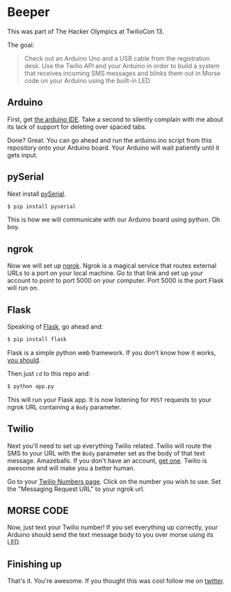 Beeper
=============

This was part of The Hacker Olympics at TwilioCon 13.

The goal:

> Check out an Arduino Uno and a USB cable from the registration desk.
Use the Twilio API and your Arduino in order to build a system that receives
incoming SMS messages and blinks them out in Morse code on your Arduino
using the built-in LED.

## Arduino

First, get [the arduino IDE](http://arduino.cc/en/main/software).
Take a second to silently complain with me about its lack of support
for deleting over spaced tabs.

Done? Great. You can go ahead and run the arduino.ino script from this
repository onto your Arduino board. Your Arduino will wait patiently
until it gets input.

## pySerial

Next install [pySerial](http://pyserial.sourceforge.net/).
```bash
$ pip install pyserial
```
This is how we will communicate with our Arduino board using python. Oh boy.

## ngrok

Now we will set up [ngrok](https://ngrok.com/). Ngrok is a magical service that
routes external URLs to a port on your local machine. Go to that link and set up
your account to point to port 5000 on your computer. Port 5000 is the port Flask
will run on.

## Flask

Speaking of [Flask](http://flask.pocoo.org/), go ahead and:
```bash
$ pip install flask
```
Flask is a simple python web framework. If you don't know how it works,
[you should](http://flask.pocoo.org/docs/).

Then just `cd` to this repo and:
```bash
$ python app.py
```

This will run your Flask app. It is now listening for `POST` requests to your ngrok URL
containing a `Body` parameter.

## Twilio

Next you'll need to set up everything Twilio related. Twilio will route the SMS to your
URL with the `Body` parameter set as the body of that text message. Amazeballs.
If you don't have an account, [get one](http://twilio.com).
Twilio is awesome and will make you a better human.

Go to your [Twilio Numbers page](https://www.twilio.com/user/account/phone-numbers/incoming).
Click on the number you wish to use. Set the "Messaging Request URL" to your ngrok url.

## MORSE CODE

Now, just text your Twilio number! If you set everything up correctly, your Arduino
should send the text message body to you over morse using its LED.

## Finishing up

That's it. You're awesome. If you thought this was cool follow me on
[twitter](http://twitter.com/dougblackio).
